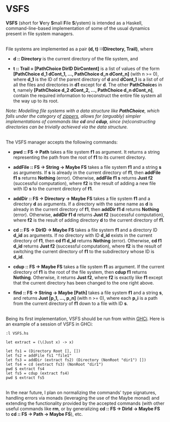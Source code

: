 # VSFS
**VSFS** (short for **V**ery **S**mall **F**ile **S**/ystem) is intended as a Haskell, command-line-based implementation of some of the usual dynamics present in file system managers.

\
File systems are implemented as a pair **(d, t) ::(Directory, Trail)**, where
+ **d :: Directory** is the current directory of the file system, and

+ **t :: Trail = [PathChoice DirID DirContent]** is a list of values of the form **[PathChoice d_1 dCont_1, ..., PathChoice d_n dCont_n]** (with n >= 0), where **d_1** is the ID of the parent directory of **d** and **dCont_1** is a list of of all the files and directories in **d1** except for **d**. The other **PathChoice**s in **t**, namely **[PathChoice d_2 dCont_2, ..., PathChoice d_n dCont_n]**, contain the required information to reconstruct the entire file system all the way up to its root.
 
*Note: Modelling file systems with a data structure like **PathChoice**, which falls under the category of [zippers](http://learnyouahaskell.com/zippers), allows for (arguably) simpler implementations of commands like **cd** and **cdup**, since (re)constructing directories can be trivially achieved via the data structure.*

\
The VSFS manager accepts the following commands:

+ **pwd :: FS -> Path** takes a file system **f1** as argument. It returns a string representing the path from the root of **f1** to its current directory.

+ **addFile :: FS -> String -> Maybe FS** takes a file system **f1** and a string **s** as arguments. If **s** is already in the current directory of **f1**, then **addFile f1 s** returns **Nothing** (error). Otherwise, **addFile f1 s** returns **Just f2** (successful computation), where **f2** is the result of adding a new file with ID **s** to the current directory of **f1**.

+ **addDir :: FS -> Directory -> Maybe FS** takes a file system **f1** and a directory **d** as arguments. If a directory with the same name as **d** is already in the current directory of **f1**, then **addDir f1 d** returns **Nothing** (error). Otherwise, **addDir f1 d** returns **Just f2** (successful computation), where **f2** is the result of adding directory **d** to the current directory of **f1**.

+ **cd :: FS -> DirID -> Maybe FS** takes a file system **f1** and a directory ID **d_id** as arguments. If no directory with ID **d_id** exists in the current directory of **f1**, then **cd f1 d_id** returns **Nothing** (error). Otherwise, **cd f1 d_id** returns **Just f2** (successful computation), where **f2** is the result of switching the current directory of **f1** to the subdirectory whose ID is **d_id**.

+ **cdup :: FS -> Maybe FS** takes a file system **f1** as argument. If the current directory of **f1** is the root of the file system, then **cdup f1** returns **Nothing**. Otherwise, it returns **Just f2**, where **f2** is exactly like **f1** except that the current directory has been changed to the one right above.

+ **find :: FS -> String -> Maybe [Path]** takes a file system **f1** and a string **s**, and returns **Just [p_1, ..., p_n]** (with n >= 0), where each **p_i** is a path from the current directory of **f1** down to a file with ID **s**.

\
Being its first implementation, VSFS should be run from within [GHCi](https://docs.haskellstack.org/en/stable/ghci/). Here is an example of a session of VSFS in GHCi:

	:l VSFS.hs

	let extract = (\(Just x) -> x) 

	let fs1 = (Directory Root [], [])
	let fs2 = addFile fs1 "file1"
	let fs3 = addDir (extract fs2) (Directory (NonRoot "dir1") [])
	let fs4 = cd (extract fs3) (NonRoot "dir1")
	pwd $ extract fs4
	let fs5 = cdup (extract fs4)
	pwd $ extract fs5


\
In the near future, I plan on normalizing the commands' type signatures, handling errors via monads (leveraging the use of the Maybe monad) and extending the functionality provided by the accepted commands (with other useful commands like **rm**, or by generalizing **cd :: FS -> DirId -> Maybe FS** to **cd :: FS -> Path -> Maybe FS**), etc.
